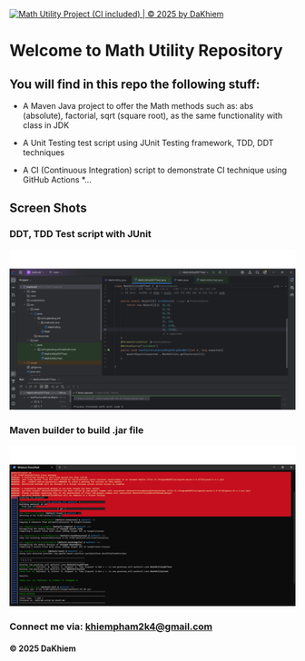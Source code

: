 [![Math Utility Project (CI included) | © 2025 by DaKhiem](https://github.com/DaKhiem/mathutil/actions/workflows/jack97-cirunner.yml/badge.svg)](https://github.com/DaKhiem/mathutil/actions/workflows/jack97-cirunner.yml)


# Welcome to Math Utility Repository

## You will find in this repo the following stuff:

* A Maven Java project to offer the Math methods such as: abs (absolute), factorial, sqrt (square root), as the same functionality with class in JDK

* A Unit Testing test script using JUnit Testing framework, TDD, DDT techniques

* A CI (Continuous Integration) script to demonstrate CI technique using GitHub Actions
*...

## Screen Shots

### DDT, TDD Test script with JUnit
![TDD, DDT with JUnit](https://github.com/DaKhiem/mathutil/blob/main/screenshots/JUNIT%20with%20TDD%20DDT.png)

### Maven builder to build .jar file
![Maven Builder](https://github.com/DaKhiem/mathutil/blob/main/screenshots/Maven%20Builder.png)

### Connect me via: khiempham2k4@gmail.com

#### &#169; 2025 DaKhiem
